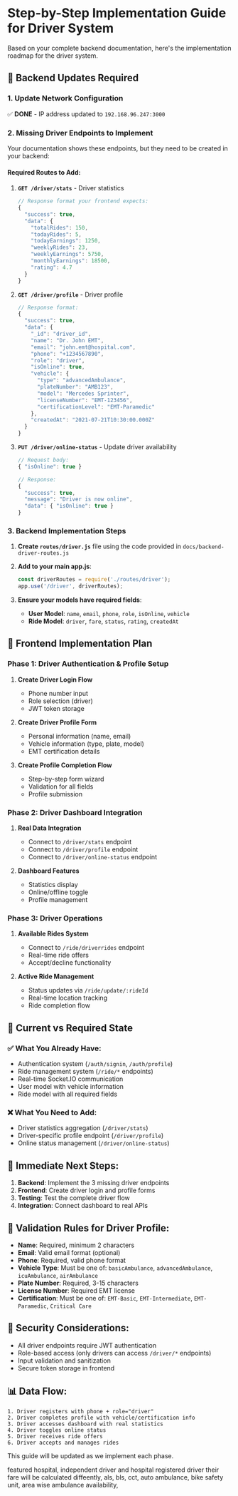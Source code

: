 # Step-by-Step Implementation Guide for Driver System

Based on your complete backend documentation, here's the implementation roadmap for the driver system.

## 🔧 Backend Updates Required

### 1. Update Network Configuration
✅ **DONE** - IP address updated to `192.168.96.247:3000`

### 2. Missing Driver Endpoints to Implement

Your documentation shows these endpoints, but they need to be created in your backend:

#### **Required Routes to Add:**

1. **`GET /driver/stats`** - Driver statistics
   ```javascript
   // Response format your frontend expects:
   {
     "success": true,
     "data": {
       "totalRides": 150,
       "todayRides": 5,
       "todayEarnings": 1250,
       "weeklyRides": 23,
       "weeklyEarnings": 5750,
       "monthlyEarnings": 18500,
       "rating": 4.7
     }
   }
   ```

2. **`GET /driver/profile`** - Driver profile
   ```javascript
   // Response format:
   {
     "success": true,
     "data": {
       "_id": "driver_id",
       "name": "Dr. John EMT",
       "email": "john.emt@hospital.com",
       "phone": "+1234567890",
       "role": "driver",
       "isOnline": true,
       "vehicle": {
         "type": "advancedAmbulance",
         "plateNumber": "AMB123",
         "model": "Mercedes Sprinter",
         "licenseNumber": "EMT-123456",
         "certificationLevel": "EMT-Paramedic"
       },
       "createdAt": "2021-07-21T10:30:00.000Z"
     }
   }
   ```

3. **`PUT /driver/online-status`** - Update driver availability
   ```javascript
   // Request body:
   { "isOnline": true }
   
   // Response:
   {
     "success": true,
     "message": "Driver is now online",
     "data": { "isOnline": true }
   }
   ```

### 3. Backend Implementation Steps

1. **Create `routes/driver.js`** file using the code provided in `docs/backend-driver-routes.js`

2. **Add to your main app.js**:
   ```javascript
   const driverRoutes = require('./routes/driver');
   app.use('/driver', driverRoutes);
   ```

3. **Ensure your models have required fields**:
   - **User Model**: `name`, `email`, `phone`, `role`, `isOnline`, `vehicle`
   - **Ride Model**: `driver`, `fare`, `status`, `rating`, `createdAt`

## 📱 Frontend Implementation Plan

### Phase 1: Driver Authentication & Profile Setup

1. **Create Driver Login Flow**
   - Phone number input
   - Role selection (driver)
   - JWT token storage

2. **Create Driver Profile Form**
   - Personal information (name, email)
   - Vehicle information (type, plate, model)
   - EMT certification details

3. **Create Profile Completion Flow**
   - Step-by-step form wizard
   - Validation for all fields
   - Profile submission

### Phase 2: Driver Dashboard Integration

1. **Real Data Integration**
   - Connect to `/driver/stats` endpoint
   - Connect to `/driver/profile` endpoint
   - Connect to `/driver/online-status` endpoint

2. **Dashboard Features**
   - Statistics display
   - Online/offline toggle
   - Profile management

### Phase 3: Driver Operations

1. **Available Rides System**
   - Connect to `/ride/driverrides` endpoint
   - Real-time ride offers
   - Accept/decline functionality

2. **Active Ride Management**
   - Status updates via `/ride/update/:rideId`
   - Real-time location tracking
   - Ride completion flow

## 🔄 Current vs Required State

### ✅ **What You Already Have:**
- Authentication system (`/auth/signin`, `/auth/profile`)
- Ride management system (`/ride/*` endpoints)
- Real-time Socket.IO communication
- User model with vehicle information
- Ride model with all required fields

### ❌ **What You Need to Add:**
- Driver statistics aggregation (`/driver/stats`)
- Driver-specific profile endpoint (`/driver/profile`)
- Online status management (`/driver/online-status`)

## 🎯 **Immediate Next Steps:**

1. **Backend**: Implement the 3 missing driver endpoints
2. **Frontend**: Create driver login and profile forms
3. **Testing**: Test the complete driver flow
4. **Integration**: Connect dashboard to real APIs

## 📝 **Validation Rules for Driver Profile:**

- **Name**: Required, minimum 2 characters
- **Email**: Valid email format (optional)
- **Phone**: Required, valid phone format
- **Vehicle Type**: Must be one of: `basicAmbulance`, `advancedAmbulance`, `icuAmbulance`, `airAmbulance`
- **Plate Number**: Required, 3-15 characters
- **License Number**: Required EMT license
- **Certification**: Must be one of: `EMT-Basic`, `EMT-Intermediate`, `EMT-Paramedic`, `Critical Care`

## 🔐 **Security Considerations:**

- All driver endpoints require JWT authentication
- Role-based access (only drivers can access `/driver/*` endpoints)
- Input validation and sanitization
- Secure token storage in frontend

## 📊 **Data Flow:**

```
1. Driver registers with phone + role="driver"
2. Driver completes profile with vehicle/certification info
3. Driver accesses dashboard with real statistics
4. Driver toggles online status
5. Driver receives ride offers
6. Driver accepts and manages rides
```

This guide will be updated as we implement each phase.



featured hospital, independent driver and hospital registered driver their fare will be calculated diffeently, als, bls, cct, auto ambulance, bike safety unit, area wise ambulance availability,